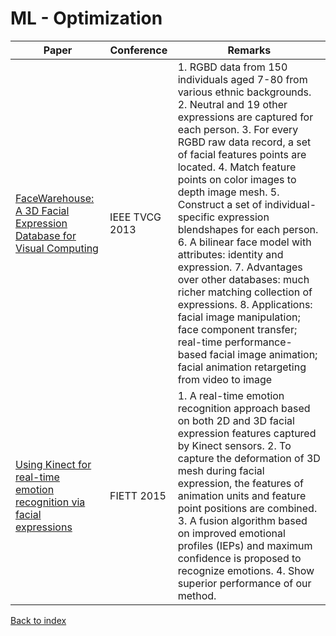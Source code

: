# ML - Optimization
|Paper|Conference|Remarks
|--|--|--|
|[FaceWarehouse: A 3D Facial Expression Database for Visual Computing](https://ieeexplore.ieee.org/document/6654137/)|IEEE TVCG 2013|1. RGBD data from 150 individuals aged 7-80 from various ethnic backgrounds. 2. Neutral and 19 other expressions are captured for each person. 3. For every RGBD raw data record, a set of facial features points are located. 4. Match feature points on color images to depth image mesh. 5. Construct a set of individual-specific expression blendshapes for each person. 6. A bilinear face model with attributes: identity and expression. 7. Advantages over other databases: much richer matching collection of expressions. 8. Applications: facial image manipulation; face component transfer; real-time performance-based facial image animation; facial animation retargeting from video to image|
|[Using Kinect for real-time emotion recognition via facial expressions](http://www.jzus.zju.edu.cn/opentxt.php?doi=10.1631/FITEE.1400209)|FIETT 2015| 1. A real-time emotion recognition approach based on both 2D and 3D facial expression features captured by Kinect sensors. 2. To capture the deformation of 3D mesh during facial expression, the features of animation units and feature point positions are combined. 3. A fusion algorithm based on improved emotional profiles (IEPs) and maximum confidence is proposed to recognize emotions. 4. Show superior performance of our method.|

[Back to index](../README.md)
<!--stackedit_data:
eyJoaXN0b3J5IjpbMTk2NTc3NzMzNSwyMDk1NTExNzQ4XX0=
-->